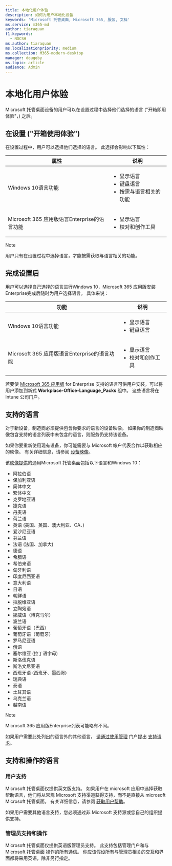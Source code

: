 ```yaml
---
title: 本地化用户体验
description: 如何为用户本地化设备
keywords: 'Microsoft 托管桌面, Microsoft 365, 服务, 文档'
ms.service: m365-md
author: tiaraquan
f1.keywords:
  - NOCSH
ms.author: tiaraquan
ms.localizationpriority: medium
ms.collection: M365-modern-desktop
manager: dougeby
ms.topic: article
audience: Admin
---
```


# <a name="localize-the-user-experience"></a>本地化用户体验

Microsoft 托管桌面设备的用户可以在设置过程中选择他们选择的语言 ("开箱即用体验"，) 之后。

## <a name="during-setup-the-out-of-box-experience"></a>在设置 ("开箱使用体验") 

在设置过程中，用户可以选择他们选择的语言。 此选择会影响以下属性：

| 属性 | 说明 |
| ------ | ------ |
| Windows 10语言功能 | <ul><li>显示语言</li><li>键盘语言</li><li>按需与语言相关的功能</li><ul> |
| Microsoft 365 应用版语言Enterprise的语言功能 | <ul><li>显示语言</li><li>校对和创作工具</li></ul> |

> [!NOTE]
> 用户只有在设置过程中选择语言，才能按需获取与语言相关的功能。

## <a name="after-completing-setup"></a>完成设置后

用户可以选择自己选择的语言进行Windows 10，Microsoft 365 应用版安装Enterprise完成后随时为用户选择语言。 具体来说：

| 功能 | 说明 |
| ------ | ------ |
| Windows 10语言功能 | <ul><li>显示语言</li><li>键盘语言</li><ul> |
| Microsoft 365 应用版语言Enterprise的语言功能 | <ul><li>显示语言</li><li>校对和创作工具</li></ul> |

若要使 [Microsoft 365 应用版](#supported-languages) for Enterprise 支持的语言可供用户安装，可以将用户添加到新式 **Workplace-Office-Language_Packs** 组中。 这些语言将在 Intune 公司门户。

## <a name="supported-languages"></a>支持的语言

对于新设备，制造商必须提供包含你要求的语言的设备映像。 如果你的制造商映像包含支持的语言列表中未包含的语言，则服务仍支持该设备。

如果你要重新使用现有设备，你可能需要与 Microsoft 帐户代表合作以获取相应的映像。 有关详细信息，请参阅 [设备映像](../service-description/device-images.md)。

该[映像提供](../service-description/device-images.md#universal-image)的通用Microsoft 托管桌面包括以下语言和Windows 10：

- 阿拉伯语
- 保加利亚语
- 简体中文
- 繁体中文
- 克罗地亚语
- 捷克语
- 丹麦语  
- 荷兰语  
- 英语 (美国、英国、澳大利亚、CA、) 
- 爱沙尼亚语
- 芬兰语
- 法语 (法国、加拿大) 
- 德语
- 希腊语
- 希伯来语
- 匈牙利语
- 印度尼西亚语
- 意大利语
- 日语
- 朝鲜语
- 拉脱维亚语
- 立陶宛语
- 挪威语（博克马尔）
- 波兰语
- 葡萄牙语（巴西）
- 葡萄牙语（葡萄牙）
- 罗马尼亚语
- 俄语
- 塞尔维亚 (拉丁语字母) 
- 斯洛伐克语
- 斯洛文尼亚语
- 西班牙语 (西班牙、墨西哥) 
- 瑞典语
- 泰语
- 土耳其语
- 乌克兰语
- 越南语

> [!NOTE]
> Microsoft 365 应用版Enterprise列表可能略有不同。

如果用户需要此处列出的语言外的其他语言， [请通过使用管理](../working-with-managed-desktop/admin-support.md) 门户提出 [支持请求](access-admin-portal.md)。

## <a name="languages-for-support-and-operations"></a>支持和操作的语言

### <a name="user-support"></a>用户支持

Microsoft 托管桌面仅提供英文版支持。 如果用户在 microsoft 应用中选择获取帮助语言，他们将从常规 Microsoft 支持渠道获得支持，而不是直接从 microsoft Microsoft 托管桌面。 有关详细信息，请参阅 [获取用户帮助](../working-with-managed-desktop/end-user-support.md)。

如果用户需要其他语言支持，您必须通过非 Microsoft 支持源或您自己的组织提供支持。

### <a name="admin-support-and-operations"></a>管理员支持和操作

Microsoft 托管桌面仅提供英语版管理员支持。 此支持包括管理门户和与 Microsoft 托管桌面 操作的所有通信。 你应该假设所有与管理员相关的交互和界面都将采用英语，除非另行指定。
